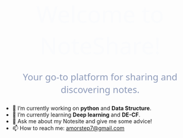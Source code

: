 <div style="text-align: center; font-family: 'Segoe UI', Tahoma, Geneva, sans-serif; font-size: 60px; color: #4A90E2; text-shadow: 2px 2px 15px rgba(0, 0, 0, 0.3); animation: fadeIn 2s;">
    <span style="display: inline-block; animation: float 3s ease-in-out infinite;">Welcome to NoteShare!</span>
</div>

<div style="text-align: center; font-family: 'Segoe UI', Tahoma, Geneva, sans-serif; font-size: 24px; color: #8E9BBA; margin-top: 20px;">
    <p>Your go-to platform for sharing and discovering notes.</p>
</div>

<style>
@keyframes fadeIn {
    from { opacity: 0; }
    to { opacity: 1; }
}

@keyframes float {
    0%, 100% { transform: translateY(0); }
    50% { transform: translateY(-10px); }
}
</style>


- 🔭 I’m currently working on **python** and **Data Structure**.
- 🌱 I’m currently learning **Deep learning** and **DE-CF**.
- 💬 Ask me about my Notesite and give me some advice!
- 📫 How to reach me: amorstep7@gmail.com


